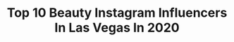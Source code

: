 ---
title: Top 10 Beauty Instagram Influencers In Las Vegas In 2020
description: >-
  Find top beauty Instagram influencers in Las Vegas in 2020. Most popular hashtags: #beauty #lasvegas #family #style.
platform: Instagram
profiles:
  - username: "juleslind75"
    fullname: >-
      Jules
    location: "United States"
    followers: 10396
    engagement: 543
    commentsToLikes: 0.083545
    id: ck5c7msvl7tia0i11ojvkpcu7
    verified: false
    hashtags: "#getfitaf, #blackrockcoffee, #fridayfacts, #noquit"
  - username: "misspoisonivory"
    fullname: >-
      Poison Ivory
    location: "United States"
    followers: 19949
    engagement: 182
    commentsToLikes: 0.056564
    id: ck5zzmuanc17j0i149i45fwe4
    verified: false
    hashtags: "#nudenighttampa, #happyeaster2020, #cute, #nomnomnom"
  - username: "yayosnaps"
    fullname: >-
      Las Vegas Photographer
    location: "United States"
    followers: 162902
    engagement: 115
    commentsToLikes: 0.016122
    id: ck5q3saq7m7i70i11egsxvxul
    verified: false
    hashtags: "#natural, #bayarea, #bday, #modelo"
  - username: "jerryhughesphoto"
    fullname: >-
      Jerry Hughes Photography LLC
    location: "United States"
    followers: 33514
    engagement: 412
    commentsToLikes: 0.053586
    id: ck5q8sowa7t7w0i11qnj2o02h
    verified: false
    hashtags: "#easter, #tglc, #cheervideo, #dawgs"
  - username: "eon.zen"
    fullname: >-
      Znematic Travel
    location: "United States"
    followers: 2206
    engagement: 1411
    commentsToLikes: 0.051034
    id: ckaot1fnktxwj0i786zthbclf
    verified: false
    hashtags: "#treasureisland, #lake, #flowers, #searchlightnevada"
  - username: "anahardesign"
    fullname: >-
      Ana Hard
    location: "United States"
    followers: 40262
    engagement: 848
    commentsToLikes: 0.012077
    id: ck15u6uutlp7i0i19d13vfgjn
    verified: false
    hashtags: "#decoration, #koala, #bags, #walking"
  - username: "bjaymakeup"
    fullname: >-
      Brittany Jay
    location: "United States"
    followers: 10129
    engagement: 1007
    commentsToLikes: 0.073655
    id: ck0twhpc6ffic0i198bl6rih8
    verified: false
    hashtags: "#makeuptutorial, #makeupideas, #abhjunkies, #blazin"
  - username: "forouzan.zad"
    fullname: >-
      Forouzan Zad | Fashion Blogger
    location: "United States"
    followers: 46617
    engagement: 542
    commentsToLikes: 0.164713
    id: ck13bs0agww2c0i197mwdc0qf
    verified: false
    hashtags: "#norouz, #deltangi, #missmymom, #missmydad"
  - username: "shelbyvert"
    fullname: >-
      SHELBY VERT
    location: "United States"
    followers: 51097
    engagement: 203
    commentsToLikes: 0.224435
    id: ck55pzqvwbr830i11rt1d55j4
    verified: false
    hashtags: "#engaged, #joggers, #losangeles, #purses"
  - username: "theandreajohnson"
    fullname: >-
      Andrea Johnson
    location: "United States"
    followers: 30278
    engagement: 737
    commentsToLikes: 0.082357
    id: ck0udpkt2jl2z0i19uw5bs9mx
    verified: false
    hashtags: "#notox, #hellofreshpartner, #healforreal, #ingridandisabel"
---
